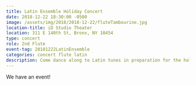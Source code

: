 ```yaml
---
title: Latin Ensemble Holiday Concert
date: 2018-12-22 18:30:00 -0500
image: /assets/img/2018/2018-12-22/fluteTambourine.jpg
location-title: iD Studio Theater
location: 311 E 140th St, Bronx, NY 10454
type: concert
role: 2nd Flute
event-tag: 20181222LatinEnsemble
categories: concert flute latin
description: Come dance along to Latin tunes in preparation for the holidays!
---
```

We have an event!

